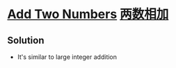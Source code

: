 # [Add Two Numbers](https://leetcode.com/problems/add-two-numbers/) [两数相加](https://leetcode-cn.com/problems/add-two-numbers/)

## Solution
* It's similar to large integer addition